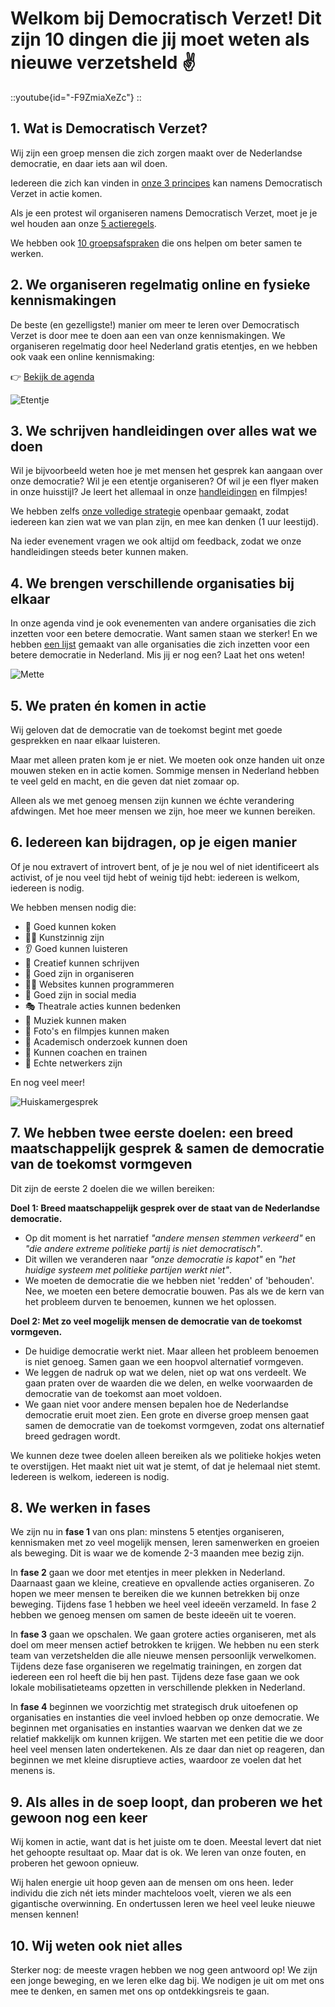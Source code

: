 # Welkom bij Democratisch Verzet! Dit zijn 10 dingen die jij moet weten als nieuwe verzetsheld ✌️

::youtube{id="-F9ZmiaXeZc"}
::

## 1. Wat is Democratisch Verzet?

Wij zijn een groep mensen die zich zorgen maakt over de Nederlandse democratie, en daar iets aan wil doen.

Iedereen die zich kan vinden in [onze 3 principes](/over#onze-3-principes) kan namens Democratisch Verzet in actie komen.

Als je een protest wil organiseren namens Democratisch Verzet, moet je je wel houden aan onze [5 actieregels](/over#onze-5-actieregels).

We hebben ook [10 groepsafspraken](/over#onze-10-groepsafspraken) die ons helpen om beter samen te werken.

## 2. We organiseren regelmatig online en fysieke kennismakingen

De beste (en gezelligste!) manier om meer te leren over Democratisch Verzet is door mee te doen aan een van onze kennismakingen. We organiseren regelmatig door heel Nederland gratis etentjes, en we hebben ook vaak een online kennismaking:

👉 [Bekijk de agenda](/agenda)

![Etentje](/img/koken.webp)

## 3. We schrijven handleidingen over alles wat we doen

Wil je bijvoorbeeld weten hoe je met mensen het gesprek kan aangaan over onze democratie? Wil je een etentje organiseren? Of wil je een flyer maken in onze huisstijl? Je leert het allemaal in onze [handleidingen](/handleidingen) en filmpjes!

We hebben zelfs [onze volledige strategie](https://docs.google.com/document/d/1jKKJ9TSNR6orGs0gb_NAYBJbsvE8_Bi3bxRq6xtRCpQ/edit?tab=t.hn7ogcihlppc) openbaar gemaakt, zodat iedereen kan zien wat we van plan zijn, en mee kan denken (1 uur leestijd).

Na ieder evenement vragen we ook altijd om feedback, zodat we onze handleidingen steeds beter kunnen maken.

## 4. We brengen verschillende organisaties bij elkaar

In onze agenda vind je ook evenementen van andere organisaties die zich inzetten voor een betere democratie. Want samen staan we sterker! En we hebben [een lijst](/handleidingen#andere-initiatieven) gemaakt van alle organisaties die zich inzetten voor een betere democratie in Nederland. Mis jij er nog een? Laat het ons weten!

![Mette](/img/mette.webp)

## 5. We praten én komen in actie

Wij geloven dat de democratie van de toekomst begint met goede gesprekken en naar elkaar luisteren.

Maar met alleen praten kom je er niet. We moeten ook onze handen uit onze mouwen steken en in actie komen. Sommige mensen in Nederland hebben te veel geld en macht, en die geven dat niet zomaar op.

Alleen als we met genoeg mensen zijn kunnen we échte verandering afdwingen. Met hoe meer mensen we zijn, hoe meer we kunnen bereiken.

## 6. Iedereen kan bijdragen, op je eigen manier

Of je nou extravert of introvert bent, of je je nou wel of niet identificeert als activist, of je nou veel tijd hebt of weinig tijd hebt: iedereen is welkom, iedereen is nodig.

We hebben mensen nodig die:

- 🍜 Goed kunnen koken
- 🧑‍🎨 Kunstzinnig zijn
- 👂 Goed kunnen luisteren
- 📝 Creatief kunnen schrijven
- 💪 Goed zijn in organiseren
- 🧑‍💻 Websites kunnen programmeren
- 📱 Goed zijn in social media
- 🎭 Theatrale acties kunnen bedenken
- 🎻 Muziek kunnen maken
- 📸 Foto's en filmpjes kunnen maken
- 🔬 Academisch onderzoek kunnen doen
- 💪 Kunnen coachen en trainen
- 💬 Echte netwerkers zijn

En nog veel meer!

![Huiskamergesprek](/img/huiskamergesprek.webp)

## 7. We hebben twee eerste doelen: een breed maatschappelijk gesprek & samen de democratie van de toekomst vormgeven

Dit zijn de eerste 2 doelen die we willen bereiken:

**Doel 1: Breed maatschappelijk gesprek over de staat van de Nederlandse democratie.**

- Op dit moment is het narratief _"andere mensen stemmen verkeerd"_ en _"die andere extreme politieke partij is niet democratisch"_.
- Dit willen we veranderen naar _"onze democratie is kapot"_ en _"het huidige systeem met politieke partijen werkt niet"_.
- We moeten de democratie die we hebben niet 'redden' of 'behouden'. Nee, we moeten een betere democratie bouwen. Pas als we de kern van het probleem durven te benoemen, kunnen we het oplossen.

**Doel 2: Met zo veel mogelijk mensen de democratie van de toekomst vormgeven.**

- De huidige democratie werkt niet. Maar alleen het probleem benoemen is niet genoeg. Samen gaan we een hoopvol alternatief vormgeven.
- We leggen de nadruk op wat we delen, niet op wat ons verdeelt. We gaan praten over de waarden die we delen, en welke voorwaarden de democratie van de toekomst aan moet voldoen.
- We gaan niet voor andere mensen bepalen hoe de Nederlandse democratie eruit moet zien. Een grote en diverse groep mensen gaat samen de democratie van de toekomst vormgeven, zodat ons alternatief breed gedragen wordt.

We kunnen deze twee doelen alleen bereiken als we politieke hokjes weten te overstijgen. Het maakt niet uit wat je stemt, of dat je helemaal niet stemt. Iedereen is welkom, iedereen is nodig.

## 8. We werken in fases

We zijn nu in **fase 1** van ons plan: minstens 5 etentjes organiseren, kennismaken met zo veel mogelijk mensen, leren samenwerken en groeien als beweging. Dit is waar we de komende 2-3 maanden mee bezig zijn.

In **fase 2** gaan we door met etentjes in meer plekken in Nederland. Daarnaast gaan we kleine, creatieve en opvallende acties organiseren. Zo hopen we meer mensen te bereiken die we kunnen betrekken bij onze beweging. Tijdens fase 1 hebben we heel veel ideeën verzameld. In fase 2 hebben we genoeg mensen om samen de beste ideeën uit te voeren.

In **fase 3** gaan we opschalen. We gaan grotere acties organiseren, met als doel om meer mensen actief betrokken te krijgen. We hebben nu een sterk team van verzetshelden die alle nieuwe mensen persoonlijk verwelkomen. Tijdens deze fase organiseren we regelmatig trainingen, en zorgen dat iedereen een rol heeft die bij hen past. Tijdens deze fase gaan we ook lokale mobilisatieteams opzetten in verschillende plekken in Nederland.

In **fase 4** beginnen we voorzichtig met strategisch druk uitoefenen op organisaties en instanties die veel invloed hebben op onze democratie. We beginnen met organisaties en instanties waarvan we denken dat we ze relatief makkelijk om kunnen krijgen. We starten met een petitie die we door heel veel mensen laten ondertekenen. Als ze daar dan niet op reageren, dan beginnen we met kleine disruptieve acties, waardoor ze voelen dat het menens is.

## 9. Als alles in de soep loopt, dan proberen we het gewoon nog een keer

Wij komen in actie, want dat is het juiste om te doen. Meestal levert dat niet het gehoopte resultaat op. Maar dat is ok. We leren van onze fouten, en proberen het gewoon opnieuw.

Wij halen energie uit hoop geven aan de mensen om ons heen. Ieder individu die zich nét iets minder machteloos voelt, vieren we als een gigantische overwinning. En ondertussen leren we heel veel leuke nieuwe mensen kennen!

## 10. Wij weten ook niet alles

Sterker nog: de meeste vragen hebben we nog geen antwoord op! We zijn een jonge beweging, en we leren elke dag bij. We nodigen je uit om met ons mee te denken, en samen met ons op ontdekkingsreis te gaan.
